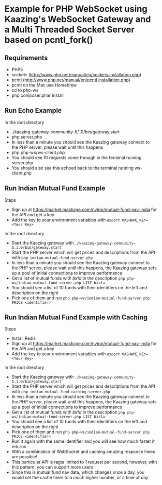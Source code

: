 Example for PHP WebSocket using Kaazing's WebSocket Gateway and a Multi Threaded Socket Server based on pcntl_fork()
====================

Requirements
---------------------
* PHP5	
* sockets (http://www.php.net/manual/en/sockets.installation.php)
* pcntl (http://www.php.net/manual/en/pcntl.installation.php)
* pcntl on the Mac use Homebrew
* cd to php-ws
* php composer.phar install

Run Echo Example
---------------------
In the root directory
* ./kaazing-gateway-community-5.1.0/bin/gateway.start 
* php server.php
* In less than a minute you should see the Kaazing gateway connect to the PHP server, please wait until this happens
* php php-ws/ws-client.php
* You should see 10 requests come through in the terminal running server.php
* You should also see this echoed back to the terminal running ws-client.php

Run Indian Mutual Fund Example
------------------------------
Steps
* Sign up at https://market.mashape.com/nviror/mutual-fund-nav-india for the API and get a key
* Add the key to your environment variables with `export MASHAPE_KEY=<Your Key>`

In the root directory
* Start the Kaazing gateway with `./kaazing-gateway-community-5.1.0/bin/gateway.start` 
* Start the PHP server which will get prices and descriptions from the API with `php indian-mutual-fund-server.php`
* In less than a minute you should see the Kaazing gateway connect to the PHP server, please wait until this happens, the Kaazing gateway sets up a pool of initial connections to improve performance
* Get a list of mutual funds with *birla* in the description `php php-ws/indian-mutual-fund-server.php LIST birla`
* You should see a list of 10 funds with their identifiers on the left and description on the right
* Pick one of them and run `php php-ws/indian-mutual-fund-server.php PRICE <identifier>`

Run Indian Mutual Fund Example with Caching
-------------------------------------------
Steps
* Install Redis
* Sign up at https://market.mashape.com/nviror/mutual-fund-nav-india for the API and get a key
* Add the key to your environment variables with `export MASHAPE_KEY=<Your Key>`

In the root directory
* Start the Kaazing gateway with `./kaazing-gateway-community-5.1.0/bin/gateway.start` 
* Start the PHP server which will get prices and descriptions from the API with `php indian-mutual-fund-caching-server.php`
* In less than a minute you should see the Kaazing gateway connect to the PHP server, please wait until this happens, the Kaazing gateway sets up a pool of initial connections to improve performance
* Get a list of mutual funds with *birla* in the description `php php-ws/indian-mutual-fund-server.php LIST birla`
* You should see a list of 10 funds with their identifiers on the left and description on the right
* Pick one of them and run `php php-ws/indian-mutual-fund-server.php PRICE <identifier>`
* Run it again with the same identifier and you will see how much faster it returns
* With a combination of WebSocket and caching amazing response times are possible!
* This particular API is ragte limited to 1 request per second, however, with this pattern, you can support more users
* Since this is mutual fund nav data, which changes once a day, you would set the cache timer to a much higher number, or a time of day